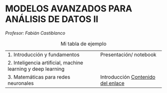 # **MODELOS AVANZADOS PARA ANÁLISIS DE DATOS II**	

*Profesor: Fabián Castiblanco*

<table>
<caption>Mi tabla de ejemplo</caption>
  <tr>
    <td> 1. Introducción y fundamentos </td>
    <td> Presentación/ notebook </td>
  </tr>
  <tr>
    <td> 2. Inteligencia artificial, machine learning y deep learning 
  </tr>
 <tr>
    <td> 3. Matemáticas para redes neuronales  
    <td> Introducción <a href="URI">Contenido del enlace</a>
  </tr>
</table>

